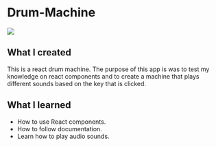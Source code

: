 # Drum-Machine

![](drum-machine.gif)

## What I created

This is a react drum machine. The purpose of this app is was to test my knowledge on react components and to create a machine that plays different sounds based on the key that is clicked.

## What I learned

* How to use React components.
* How to follow documentation.
* Learn how to play audio sounds.

